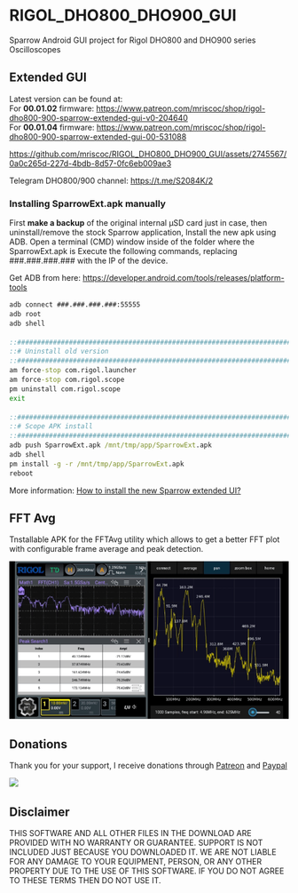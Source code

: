 # RIGOL_DHO800_DHO900_GUI
Sparrow Android GUI project for Rigol DHO800 and DHO900 series Oscilloscopes

## Extended GUI

Latest version can be found at:  
For **00.01.02** firmware: https://www.patreon.com/mriscoc/shop/rigol-dho800-900-sparrow-extended-gui-v0-204640  
For **00.01.04** firmware: https://www.patreon.com/mriscoc/shop/rigol-dho800-900-sparrow-extended-gui-00-531088
  
https://github.com/mriscoc/RIGOL_DHO800_DHO900_GUI/assets/2745567/0a0c265d-227d-4bdb-8d57-0fc6eb009ae3

Telegram DHO800/900 channel: https://t.me/S2084K/2

### Installing SparrowExt.apk manually
First **make a backup** of the original internal µSD card just in case,
then uninstall/remove the stock Sparrow application, Install the new apk using ADB.
Open a terminal (CMD) window inside of the folder where the SparrowExt.apk is
Execute the following commands, replacing ###.###.###.### with the IP
of the device.

Get ADB from here: https://developer.android.com/tools/releases/platform-tools

```cmd
adb connect ###.###.###.###:55555
adb root
adb shell

::####################################################################################
::# Uninstall old version
::####################################################################################
am force-stop com.rigol.launcher
am force-stop com.rigol.scope
pm uninstall com.rigol.scope
exit

::####################################################################################
::# Scope APK install
::####################################################################################
adb push SparrowExt.apk /mnt/tmp/app/SparrowExt.apk
adb shell
pm install -g -r /mnt/tmp/app/SparrowExt.apk
reboot
```

More information: [How to install the new Sparrow extended UI?](https://github.com/mriscoc/RIGOL_DHO800_DHO900_GUI/discussions/4)

## FFT Avg
Tnstallable APK for the FFTAvg utility which allows to get a better FFT plot with configurable frame average and peak detection.

![](https://github.com/mriscoc/RIGOL_DHO800_DHO900_GUI/blob/master/img/fftavg.gif?raw=true)


## Donations
Thank you for your support, I receive donations through [Patreon](https://www.patreon.com/mriscoc) and [Paypal](https://www.paypal.com/donate/?business=85SPAAR6UZEE8)   

[<img src="https://www.paypalobjects.com/en_US/i/btn/btn_donateCC_LG.gif">](https://www.paypal.com/donate?business=85SPAAR6UZEE8&currency_code=USD)   

## Disclaimer  

THIS SOFTWARE AND ALL OTHER FILES IN THE DOWNLOAD ARE PROVIDED WITH NO WARRANTY OR GUARANTEE. SUPPORT IS NOT INCLUDED JUST BECAUSE YOU DOWNLOADED IT. WE ARE NOT LIABLE FOR ANY DAMAGE TO YOUR EQUIPMENT, PERSON, OR ANY OTHER PROPERTY DUE TO THE USE OF THIS SOFTWARE. IF YOU DO NOT AGREE TO THESE TERMS THEN DO NOT USE IT.
